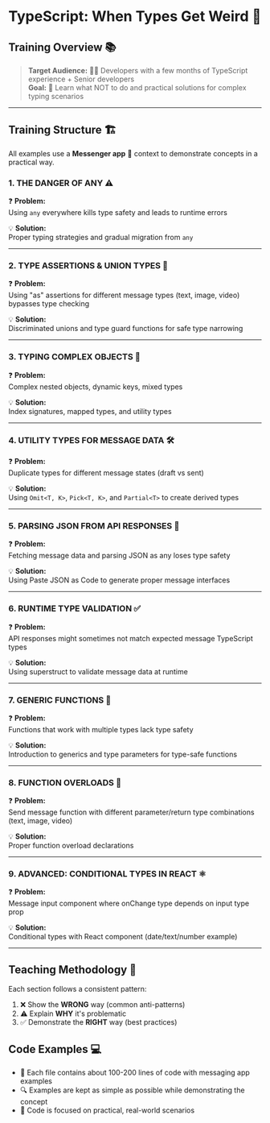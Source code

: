 # TypeScript: When Types Get Weird 🧩

## Training Overview 📚

> **Target Audience:** 👨‍💻 Developers with a few months of TypeScript experience + Senior developers  
> **Goal:** 🎯 Learn what NOT to do and practical solutions for complex typing scenarios

---

## Training Structure 🏗️

All examples use a **Messenger app** 💬 context to demonstrate concepts in a practical way.

### 1. THE DANGER OF ANY ⚠️

❓ **Problem:**   
Using `any` everywhere kills type safety and leads to runtime errors

💡 **Solution:**  
Proper typing strategies and gradual migration from `any`

---

### 2. TYPE ASSERTIONS & UNION TYPES 🔄

❓ **Problem:**   
Using "as" assertions for different message types (text, image, video) bypasses type checking

💡 **Solution:**  
Discriminated unions and type guard functions for safe type narrowing

---

### 3. TYPING COMPLEX OBJECTS 🧩

❓ **Problem:**   
Complex nested objects, dynamic keys, mixed types

💡 **Solution:**  
Index signatures, mapped types, and utility types

---

### 4. UTILITY TYPES FOR MESSAGE DATA 🛠️

❓ **Problem:**   
Duplicate types for different message states (draft vs sent)

💡 **Solution:**  
Using `Omit<T, K>`, `Pick<T, K>`, and `Partial<T>` to create derived types

---

### 5. PARSING JSON FROM API RESPONSES 📡

❓ **Problem:**   
Fetching message data and parsing JSON as any loses type safety

💡 **Solution:**  
Using Paste JSON as Code to generate proper message interfaces

---

### 6. RUNTIME TYPE VALIDATION ✅

❓ **Problem:**   
API responses might sometimes not match expected message TypeScript types

💡 **Solution:**  
Using superstruct to validate message data at runtime

---

### 7. GENERIC FUNCTIONS 🧰

❓ **Problem:**   
Functions that work with multiple types lack type safety

💡 **Solution:**  
Introduction to generics and type parameters for type-safe functions

---

### 8. FUNCTION OVERLOADS 🔀

❓ **Problem:**   
Send message function with different parameter/return type combinations (text, image, video)

💡 **Solution:**  
Proper function overload declarations

---

### 9. ADVANCED: CONDITIONAL TYPES IN REACT ⚛️

❓ **Problem:**   
Message input component where onChange type depends on input type prop

💡 **Solution:**  
Conditional types with React component (date/text/number example)

---

## Teaching Methodology 📝

Each section follows a consistent pattern:

1. ❌ Show the **WRONG** way (common anti-patterns)
2. ⚠️ Explain **WHY** it's problematic
3. ✅ Demonstrate the **RIGHT** way (best practices)

## Code Examples 💻

- 📄 Each file contains about 100-200 lines of code with messaging app examples
- 🔍 Examples are kept as simple as possible while demonstrating the concept
- 🌟 Code is focused on practical, real-world scenarios 